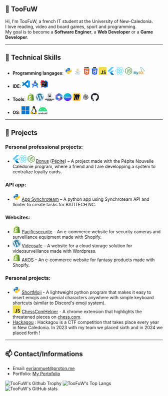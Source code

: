 ## 👋 TooFuW

Hi, I'm TooFuW, a french IT student at the University of New-Caledonia.  
I love reading, video and board games, sport and programming.  
My goal is to become a **Software Enginer**, a **Web Developer** or a **Game Developer**.

---

## 🔧 Technical Skills

- **Programming langages**:
<code><img height="25" alt="python" src="https://github.com/TooFuW/TooFuW/blob/main/images/python%20logo.png"></code>
<code><img height="25" alt="java" src="https://github.com/TooFuW/TooFuW/blob/main/images/java%20logo.png"></code>
<code><img height="25" alt="html" src="https://github.com/TooFuW/TooFuW/blob/main/images/html%20logo.png"></code>
<code><img height="25" alt="css" src="https://github.com/TooFuW/TooFuW/blob/main/images/css%20logo.png"></code>
<code><img height="25" alt="javascript" src="https://github.com/TooFuW/TooFuW/blob/main/images/javascript%20logo.png"></code>
<code><img height="25" alt="flutter" src="https://github.com/TooFuW/TooFuW/blob/main/images/flutter%20logo.png"></code>
<code><img height="25" alt="react" src="https://github.com/TooFuW/TooFuW/blob/main/images/react%20logo.png"></code>
<code><img height="25" alt="nodejs" src="https://github.com/TooFuW/TooFuW/blob/main/images/nodejs%20logo.svg"></code>
<code><img height="25" alt="mysql" src="https://github.com/TooFuW/TooFuW/blob/main/images/mysql%20logo.png"></code>

- **IDE**:
<code><img height="25" alt="vscode" src="https://github.com/TooFuW/TooFuW/blob/main/images/vscode%20logo.png"></code>
<code><img height="25" alt="android studio" src="https://github.com/TooFuW/TooFuW/blob/main/images/android%20studio%20logo.png"></code>
<code><img height="25" alt="intellijidea" src="https://github.com/TooFuW/TooFuW/blob/main/images/intellijidea%20logo.png"></code>

- **Tools**:
<code><img height="25" alt="shopify" src="https://github.com/TooFuW/TooFuW/blob/main/images/shopify%20logo.png"></code>
<code><img height="25" alt="wordpress" src="https://github.com/TooFuW/TooFuW/blob/main/images/wordpress%20logo.png"></code>
<code><img height="25" alt="unreal engine" src="https://github.com/TooFuW/TooFuW/blob/main/images/unreal%20engine%20logo%20black.png"></code>
<code><img height="25" alt="microsoft office" src="https://github.com/TooFuW/TooFuW/blob/main/images/microsoft%20365%20logo.svg"></code>
<code><img height="25" alt="canva" src="https://github.com/TooFuW/TooFuW/blob/main/images/canva%20logo.png"></code>
<code><img height="25" alt="miro" src="https://github.com/TooFuW/TooFuW/blob/main/images/miro%20logo.png"></code>
<code><img height="25" alt="chatgpt" src="https://github.com/TooFuW/TooFuW/blob/main/images/chatgpt%20logo%20black.svg"></code>
<code><img height="25" alt="github" src="https://github.com/TooFuW/TooFuW/blob/main/images/github%20logo%20black.svg"></code>

- **OS**:
<code><img height="25" alt="windows" src="https://github.com/TooFuW/TooFuW/blob/main/images/windows%20logo.png"></code>
<code><img height="25" alt="linux" src="https://github.com/TooFuW/TooFuW/blob/main/images/linux%20logo.png"></code>
<code><img height="25" alt="android" src="https://github.com/TooFuW/TooFuW/blob/main/images/android%20logo.png"></code>

---

## 🚀 Projects

### Personal professional projects:
- <code><img height="25" alt="flutter" src="https://github.com/TooFuW/TooFuW/blob/main/images/flutter%20logo.png"></code><code><img height="25" alt="react" src="https://github.com/TooFuW/TooFuW/blob/main/images/react%20logo.png"></code><code><img height="25" alt="nodejs" src="https://github.com/TooFuW/TooFuW/blob/main/images/nodejs%20logo.svg"></code> [Bonus](https://bonus.nc) ([Pépite](https://pepite.unc.nc)) – A project made with the Pépite Nouvelle Calédonie program, where a friend and I are developping a system to centralize loyalty cards.

### API app:
- <code><img height="25" alt="python" src="https://github.com/TooFuW/TooFuW/blob/main/images/python%20logo.png"></code> [App Synchroteam](https://github.com/TooFuW/Batitech) – A python app using Synchroteam API and tkinter to create tasks for BATITECH NC.

### Websites:
- <code><img height="25" alt="shopify" src="https://github.com/TooFuW/TooFuW/blob/main/images/shopify%20logo.png"></code> [Pacificsecurite](https://pacificsecurite.nc/) – An e-commerce website for security cameras and surveillance equipment made with Shopify.
- <code><img height="25" alt="wordpress" src="https://github.com/TooFuW/TooFuW/blob/main/images/wordpress%20logo.png"></code> [Videosafe](https://videosafe.pacificsecurite.nc/) – A website for a cloud storage solution for videosurveillance made with Wordpress.
- <code><img height="25" alt="shopify" src="https://github.com/TooFuW/TooFuW/blob/main/images/shopify%20logo.png"></code> [AKOS](https://akos.nc/) – An e-commerce website for fantasy products made with Shopify.

### Personal projects:
- <code><img height="25" alt="python" src="https://github.com/TooFuW/TooFuW/blob/main/images/python%20logo.png"></code> [ShortMoji](https://github.com/TooFuW/ShortMoji) - A lightweight python program that makes it easy to insert emojis and special characters anywhere with simple keyboard shortcuts (similar to Discord's emoji system).
- <code><img height="25" alt="javascript" src="https://github.com/TooFuW/TooFuW/blob/main/images/javascript%20logo.png"></code> [ChessComHelper](https://github.com/TooFuW/ChromeExtension_ChessComHelper/) - A chrome extension that highlights the threatened pieces on [chess.com](https://www.chess.com/).
- [Hackagou](https://hackagou.nc/) : Hackagou is a CTF competition that takes place every year in New Caledonia. In 2023 with my team we placed sixth and in 2024 we placed forth !

---

## 📫 Contact/Informations

- Email: [eyrianmuet@proton.me](mailto:eyrianmuet@proton.me)
- Portfolio: [My Portofolio](https://toofuw.github.io)

![TooFuW's Github Trophy](https://github-profile-trophy.vercel.app/?username=TooFuW&column=10&theme=gruvbox&no-frame=true)
![TooFuW's Top Langs](https://github-readme-stats.vercel.app/api/top-langs/?username=TooFuW&layout=donut&theme=transparent)
![TooFuW's GitHub stats](https://github-readme-stats.vercel.app/api?username=TooFuW\&rank_icon=github&show_icons=true&theme=transparent)
